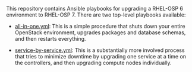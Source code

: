 This repository contains Ansible playbooks for upgrading a RHEL-OSP 6
environment to RHEL-OSP 7.  There are two top-level playbooks
available:

- [all-in-one.yml][1]: This is a simple procedure that shuts down your
  entire OpenStack environment, upgrades packages and database
  schemas, and then restarts everything.

- [service-by-service.yml][2]: This is a substantially more involved
  process that tries to minimize downtime by upgrading one service at
  a time on the controllers, and then upgrading compute nodes
  individually.

[1]: all-in-one.md
[2]: service-by-service.md

